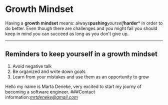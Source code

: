 # Growth Mindset
Having a **growth mindset** means: always**pushing***yourself***harder*** in order to do better. 
Even though there are challenges and you might fail you should keep in mind you can succeed as long as you don't give up.

-------------


## Reminders to keep yourself in a growth mindset
1. Avoid negative talk
2. Be organized and write down goals
3. Learn from your mistakes and use them as an opportunity to grow


Hello my name is Marta Deneke, very excited to start my journy of becoming a software engineer.
###Contact information:*mrtdeneke@gmail.com*
